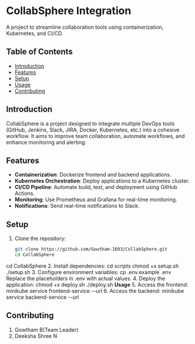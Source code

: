 # CollabSphere Integration

A project to streamline collaboration tools using containerization, Kubernetes, and CI/CD.

## Table of Contents
- [Introduction](#introduction)
- [Features](#features)
- [Setup](#setup)
- [Usage](#usage)
- [Contributing](#contributing)

## Introduction
CollabSphere is a project designed to integrate multiple DevOps tools (GitHub, Jenkins, Slack, JIRA, Docker, Kubernetes, etc.) into a cohesive workflow. It aims to improve team collaboration, automate workflows, and enhance monitoring and alerting.

## Features
- **Containerization**: Dockerize frontend and backend applications.
- **Kubernetes Orchestration**: Deploy applications to a Kubernetes cluster.
- **CI/CD Pipeline**: Automate build, test, and deployment using GitHub Actions.
- **Monitoring**: Use Prometheus and Grafana for real-time monitoring.
- **Notifications**: Send real-time notifications to Slack.

## Setup
1. Clone the repository:
   ```bash
   git clone https://github.com/Gowtham-1603/CollabSphere.git
   cd CollabSphere
cd CollabSphere
2. Install dependencies:
cd scripts
chmod +x setup.sh
./setup.sh
3. Configure environment variables:
cp .env.example .env
Replace the placeholders in .env with actual values.
4. Deploy the application:
chmod +x deploy.sh
./deploy.sh
**Usage**
5. Access the frontend:
minikube service frontend-service --url
6.  Access the backend:
minikube service backend-service --url

## Contributing 
1. Gowtham B(Team Leader)
2. Deeksha Shree N
